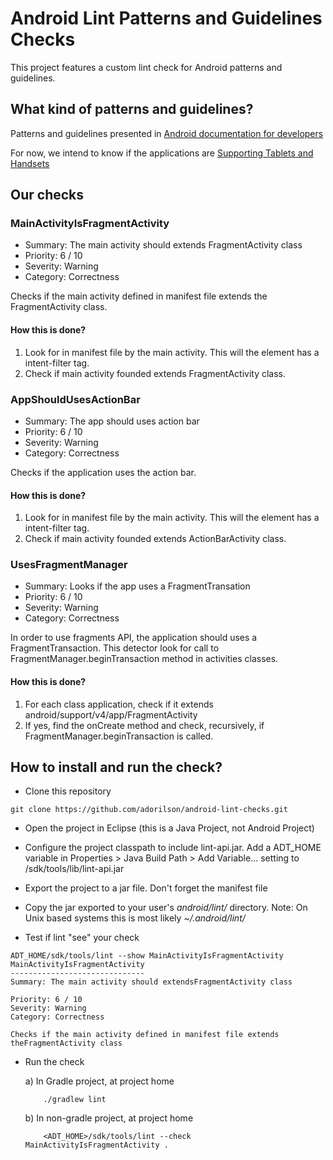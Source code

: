 # Android Lint Patterns and Guidelines Checks

This project features a custom lint check for Android patterns and guidelines.


## What kind of patterns and guidelines?

Patterns and guidelines presented in [Android documentation for
developers](http://developer.android.com/design/patterns/index.html)

For now, we intend to know if the applications are [Supporting Tablets and
Handsets](http://developer.android.com/guide/practices/tablets-and-handsets.html)

## Our checks

### MainActivityIsFragmentActivity

- Summary: The main activity should extends FragmentActivity class
- Priority: 6 / 10
- Severity: Warning
- Category: Correctness

Checks if the main activity defined in manifest file extends the FragmentActivity
class.

#### How this is done?
1. Look for in manifest file by the main activity. This will the element has a
intent-filter tag.
1. Check if main activity founded extends FragmentActivity class.

### AppShouldUsesActionBar

- Summary: The app should uses action bar
- Priority: 6 / 10
- Severity: Warning
- Category: Correctness

Checks if the application uses the action bar.

#### How this is done?
1. Look for in manifest file by the main activity. This will the element has a
intent-filter tag.
1. Check if main activity founded extends ActionBarActivity class.

### UsesFragmentManager

- Summary: Looks if the app uses a FragmentTransation
- Priority: 6 / 10
- Severity: Warning
- Category: Correctness

In order to use fragments API, the application should uses a FragmentTransaction.
This detector look for call to FragmentManager.beginTransaction method in activities classes.

#### How this is done?
1. For each class application, check if it extends android/support/v4/app/FragmentActivity
1. If yes, find the onCreate method and check, recursively, if FragmentManager.beginTransaction is called.

## How to install and run the check?

- Clone this repository

```
git clone https://github.com/adorilson/android-lint-checks.git
```

- Open the project in Eclipse (this is a Java Project, not Android Project)

- Configure the project classpath to include lint-api.jar. Add a ADT_HOME variable
in Properties > Java Build Path > Add Variable... setting to /sdk/tools/lib/lint-api.jar 
- Export the project to a jar file. Don't forget the manifest file
- Copy the jar exported to your user's *android/lint/* directory. Note: On Unix
based systems this is most likely *~/.android/lint/*
- Test if lint "see" your check

```
ADT_HOME/sdk/tools/lint --show MainActivityIsFragmentActivity
MainActivityIsFragmentActivity
------------------------------
Summary: The main activity should extendsFragmentActivity class

Priority: 6 / 10
Severity: Warning
Category: Correctness

Checks if the main activity defined in manifest file extends
theFragmentActivity class
```

- Run the check

    a) In Gradle project, at project home
    ```
        ./gradlew lint
    ```
    b) In non-gradle project, at project home
    ```
        <ADT_HOME>/sdk/tools/lint --check MainActivityIsFragmentActivity .
    ```